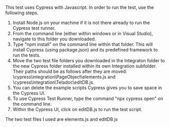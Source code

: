 This test uses Cypress with Javascript. In order to run the test, use the following steps.

1) Install Node.js on your machine if it is not there already to run the Cypress test runner.
2) From the command line (either within windows or in Visual Studio), navigate to this folder you downloaded. 
3) Type "npm install" on the command line within that folder. This will install Cypress (using package.json) and its predefined framework to run the tests.
4) Move the two test file folders you downloaded in the Integraton folder to the new Cypress folder installed within its own Integration subfolder. Their paths should be as follows after they are moved: \cypress\integration\PageObject\elements.js and \cypress\integration\Teladoc\editDB.js. 
5) You can delete the example scripts Cypress gives you to save space in the Cypress UI.
6) To use Cypress Test Runner, type the command "npx cypress open" on the command line.
7) Within the Cypress UI, click on editDB.js to run the test script.

The two test files I used are elements.js and editDB.js

